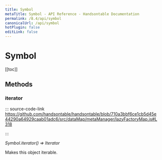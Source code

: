```yaml
---
title: Symbol
metaTitle: Symbol - API Reference - Handsontable Documentation
permalink: /8.4/api/symbol
canonicalUrl: /api/symbol
hotPlugin: false
editLink: false
---
```


# Symbol

[[toc]]
## Methods

### iterator
  
::: source-code-link https://github.com/handsontable/handsontable/blob/710a3bbf6ce1cb5d45e44290a64929caab01adc6/src/dataMap/metaManager/lazyFactoryMap.js#L318

:::

_Symbol.iterator() ⇒ Iterator_

Makes this object iterable.


